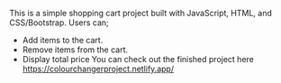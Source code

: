 This is a simple shopping cart project built with JavaScript, HTML, and CSS/Bootstrap. Users can;
- Add items to the cart.
- Remove items from the cart.
- Display total price 
You can check out the finished project here https://colourchangerproject.netlify.app/
